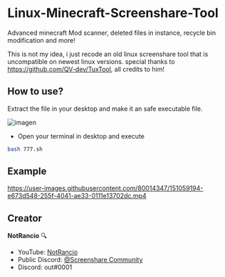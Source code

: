 # Linux-Minecraft-Screenshare-Tool
Advanced minecraft Mod scanner, deleted files in instance, recycle bin modification and more!

This is not my idea, i just recode an old linux screenshare tool that is uncompatible on newest linux versions.
special thanks to https://github.com/QV-dev/TuxTool, all credits to him!


## How to use?

Extract the file in your desktop and make it an safe executable file.

![imagen](https://user-images.githubusercontent.com/80014347/146821624-08a121e1-5b56-439f-ba57-e65b5a19ee33.png)

- Open your terminal in desktop and execute 

```sh
bash 777.sh
```

## Example


https://user-images.githubusercontent.com/80014347/151059194-e673d548-255f-4041-ae33-0111e13702dc.mp4


## Creator

**NotRancio** 🔍
- YouTube: [NotRancio](https://youtube.com/c/NotRancio)
- Public Discord: [@Screenshare Community](https://discord.gg/screenshare)
- Discord: out#0001
